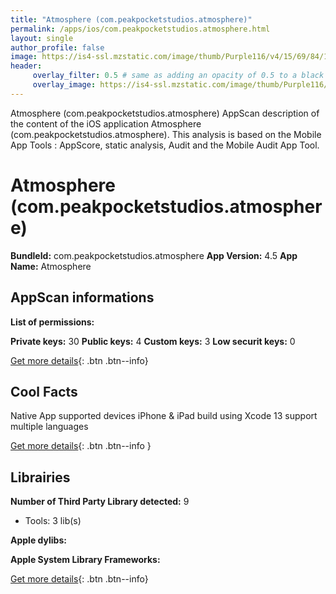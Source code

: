 ```yaml
---
title: "Atmosphere (com.peakpocketstudios.atmosphere)"
permalink: /apps/ios/com.peakpocketstudios.atmosphere.html
layout: single
author_profile: false
image: https://is4-ssl.mzstatic.com/image/thumb/Purple116/v4/15/69/84/15698475-1610-505d-b4e3-9c3ca7bf601f/AppIcon-0-0-1x_U007emarketing-0-0-0-10-0-0-sRGB-0-0-0-GLES2_U002c0-512MB-85-220-0-0.jpeg/512x512bb.jpg
header: 
     overlay_filter: 0.5 # same as adding an opacity of 0.5 to a black background
     overlay_image: https://is4-ssl.mzstatic.com/image/thumb/Purple116/v4/15/69/84/15698475-1610-505d-b4e3-9c3ca7bf601f/AppIcon-0-0-1x_U007emarketing-0-0-0-10-0-0-sRGB-0-0-0-GLES2_U002c0-512MB-85-220-0-0.jpeg/512x512bb.jpg
---
```

Atmosphere (com.peakpocketstudios.atmosphere) AppScan description of the content of the iOS application Atmosphere (com.peakpocketstudios.atmosphere). This analysis is based on the Mobile App Tools : AppScore, static analysis, Audit and the Mobile Audit App Tool.

# Atmosphere (com.peakpocketstudios.atmosphere)

**BundleId:** com.peakpocketstudios.atmosphere
**App Version:** 4.5
**App Name:** Atmosphere


## AppScan informations 

**List of permissions:** 
  
  
**Private keys:** 30
**Public keys:** 4
**Custom keys:** 3
**Low securit keys:** 0
  
[Get more details](/pricing.html){: .btn .btn--info}

## Cool Facts

Native App
supported devices iPhone & iPad
build using Xcode 13
support multiple languages
  
[Get more details](/pricing.html){: .btn .btn--info }

## Librairies 
**Number of Third Party Library detected:** 9
- Tools: 3 lib(s)


**Apple dylibs:**


**Apple System Library Frameworks:**


  
[Get more details](/pricing.html){: .btn .btn--info}

